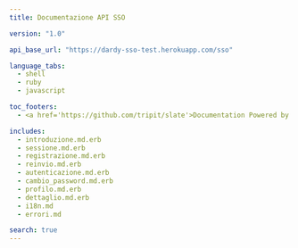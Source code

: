 ```yaml
---
title: Documentazione API SSO

version: "1.0"

api_base_url: "https://dardy-sso-test.herokuapp.com/sso"

language_tabs:
  - shell
  - ruby
  - javascript

toc_footers:
  - <a href='https://github.com/tripit/slate'>Documentation Powered by Slate</a>

includes:
  - introduzione.md.erb
  - sessione.md.erb
  - registrazione.md.erb
  - reinvio.md.erb
  - autenticazione.md.erb
  - cambio_password.md.erb
  - profilo.md.erb
  - dettaglio.md.erb
  - i18n.md
  - errori.md

search: true
---
```


